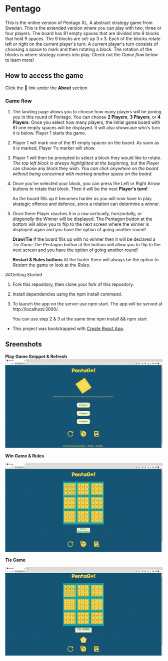 # Pentago
This is the online version of Pentago XL. A abstract strategy game from Swedan. This is the extended version where you can play with two, three or four players. The board has 81 empty spaces that are divided into 9 blocks that hold 9 spaces. The 9 blocks are set-up 3 x 3. Each of the blocks rotate left or right on the current player's turn. A current player's turn consists of choosing a space to mark and then rotating a block. The rotation of the blocks is where strategy comes into play. Check out the *Game flow* below to learn more!

## How to access the game
Click the :paperclip: link under the **About** section 

### Game flow
1. The landing page allows you to choose how many players will be joining you in this round of Pentago. You can choose **2 Players**, **3 Players**, or **4 Players**. Once you select how many players, the initial game board with 81 one empty spaces will be displayed. It will also showcase who's turn it is below. Player 1 starts the game.
2. Player 1 will mark one of the 81 empty spaces on the board. As soon as it is marked, Player 1's marker will show. 
3. Player 1 will then be prompted to select a block they would like to rotate. *The top left block is always highlighted at the beginning*, but the Player can choose any block they wish. *You can click anywhere on the board without being concerned with marking another space on the board.*
4. Once you've selected your block, you can press the Left or Right Arrow buttons to rotate that block. Then it will be the next **Player's turn!**

   As the board fills up it becomes harder as you will now have to play strategic offence and defence, since a rotation can determine a winner. 

5. Once there Player reaches 5 in a row *vertically, horizontally, or diagonally* the Winner will be displayed. The Pentagon button at the bottom will allow you to flip to the next screen where the winner is displayed again and you have the option of going another round!

   **Draw/Tie**
   If the board fills up with no winner then it will be declared a *Tie Game*.The Pentagon button at the bottom will allow you to flip to the next screen and you have the option of going another round!

   **Restart & Rules buttons**
   At the footer there will always be the option to *Restart* the game or look at the *Rules*. 

##Getting Started
1. Fork this repository, then clone your fork of this repository.
2. Install dependencies using the npm install command.
3. To launch the app on the server use npm start. The app will be served at http://localhost:3000/.

   You can use step 2 & 3 at the same time npm install && npm start

* This project was bootstrapped with [Create React App](https://github.com/facebookincubator/create-react-app).

## Sreenshots

**Play Game Snippet & Refresh** 
!["Pentago Demo"](https://github.com/vtbano/Pentago/blob/main/public/images/Pentago2PlayerAndRestart.gif)

**Win Game & Rules**

!["Pentago Demo"](https://github.com/vtbano/Pentago/blob/main/public/images/PentagoRulesAndWinGame.gif)

**Tie Game**

!["Pentago Demo"](https://github.com/vtbano/Pentago/blob/main/public/images/PentagoTieGame.gif)




